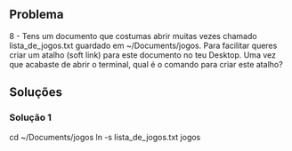 ## Problema

8 - Tens um documento que costumas abrir muitas vezes chamado lista_de_jogos.txt guardado em ~/Documents/jogos. Para facilitar queres criar um atalho (soft link) para este documento no teu Desktop. Uma vez que acabaste de abrir o terminal, qual é o comando para criar este atalho?

## Soluções

### Solução 1

cd ~/Documents/jogos
ln -s lista_de_jogos.txt jogos
